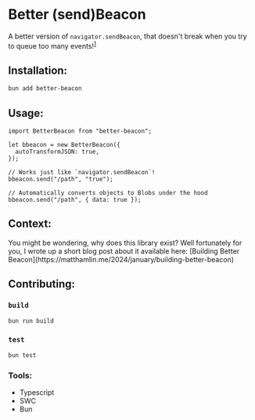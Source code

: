 # Better (send)Beacon

A better version of `navigator.sendBeacon`, that doesn't break when you try to queue too many events!<sup><a href="#whaaa">1</a></sup>

## Installation:

```sh
bun add better-beacon
```

## Usage:

```tsx
import BetterBeacon from "better-beacon";

let bbeacon = new BetterBeacon({
  autoTransformJSON: true,
});

// Works just like `navigator.sendBeacon`!
bbeacon.send("/path", "true");

// Automatically converts objects to Blobs under the hood
bbeacon.send("/path", { data: true });
```

## Context:

<div id="#whaaa"></div>
You might be wondering, why does this library exist? Well fortunately for you, I wrote up a short blog post about it available here: [Building Better Beacon](https://matthamlin.me/2024/january/building-better-beacon)

## Contributing:

### `build`

```sh
bun run build
```

### `test`

```sh
bun test
```

### Tools:

- Typescript
- SWC
- Bun
